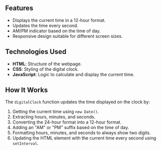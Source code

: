 ## Features

- Displays the current time in a 12-hour format.
- Updates the time every second.
- AM/PM indicator based on the time of day.
- Responsive design suitable for different screen sizes.

## Technologies Used

- **HTML**: Structure of the webpage.
- **CSS**: Styling of the digital clock.
- **JavaScript**: Logic to calculate and display the current time.

## How It Works

The `digitalClock` function updates the time displayed on the clock by:

1. Getting the current time using `new Date()`.
2. Extracting hours, minutes, and seconds.
3. Converting the 24-hour format into a 12-hour format.
4. Adding an "AM" or "PM" suffix based on the time of day.
5. Formatting hours, minutes, and seconds to always show two digits.
6. Updating the HTML element with the current time every second using `setInterval`.
